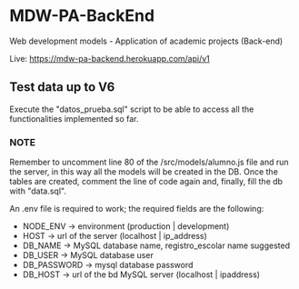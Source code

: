 # MDW-PA-BackEnd

Web development models - Application of academic projects (Back-end)

Live: https://mdw-pa-backend.herokuapp.com/api/v1

## Test data up to V6

Execute the "datos_prueba.sql" script to be able to access all the functionalities implemented so far.

### NOTE

Remember to uncomment line 80 of the /src/models/alumno.js file and run the server, in this way all the models will be created in the DB. Once the tables are created, comment the line of code again and, finally, fill the db with "data.sql".

An .env file is required to work; the required fields are the following:

- NODE_ENV -> environment (production | development)
- HOST -> url of the server (localhost | ip_address)
- DB_NAME -> MySQL database name, registro_escolar name suggested
- DB_USER -> MySQL database user
- DB_PASSWORD -> mysql database password
- DB_HOST -> url of the bd MySQL server (localhost | ipaddress)
